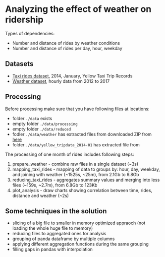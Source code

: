 # Analyzing the effect of weather on ridership

Types of dependencies:

- Number and distance of rides by weather conditions
- Number and distance of rides per day, hour, weekday

## Datasets

- [Taxi rides dataset](https://www1.nyc.gov/site/tlc/about/tlc-trip-record-data.page), 2014, January, Yellow Taxi Trip Records
- [Weather dataset](https://www.kaggle.com/selfishgene/historical-hourly-weather-data), hourly data from 2012 to 2017

## Processing

Before processing make sure that you have following files at locations:

- folder `./data` exists
- empty folder `./data/processing`
- empty folder `./data/reduced`
- fodler `./data/weather` has extracted files from downloaded ZIP from [here](https://www.kaggle.com/selfishgene/historical-hourly-weather-data)
- folder `./data/yellow_tripdata_2014-01` has extracted file from 

The processing of one month of rides includes following steps:

1. prepare_weather - combine raw files in a single dataset (~3s)
2. mapping_taxi_rides - mapping of data to groups by: hour, day, weekday, and joining with weather (~1525s, ~25m), from 2.1Gb to 6.8Gb
3. reducing_taxi_rides - aggregates summary values and merging into less files (~159s, ~2.7m), from 6.8Gb to 123Kb
4. plot_analysis - draw charts showing correlation between time, rides, distance and weather (~2s)

## Some techniques in the solution

- slicing of a big file to smaller in memory optimized appraoch (not loading the whole huge file to memory)
- reducing files to aggregated ones for analysis
- grouping of panda dataframe by multiple columns
- applying different aggregation functions during the same grouping
- filling gaps in pandas with interpolation
